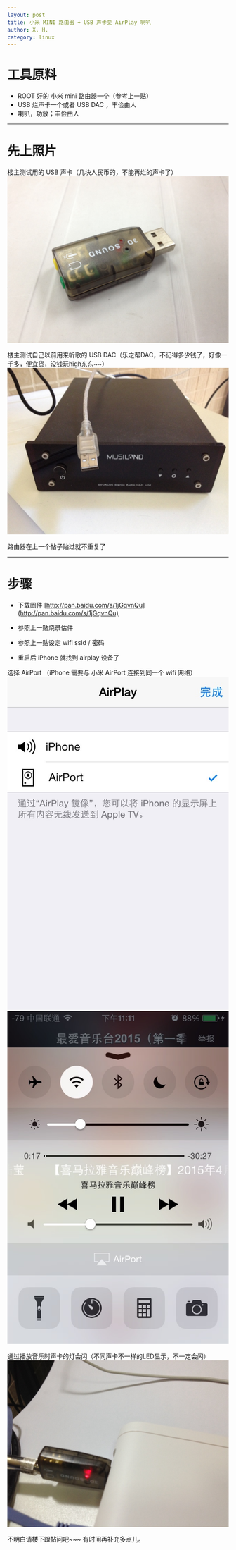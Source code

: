 ```yaml
---
layout: post
title: 小米 MINI 路由器 + USB 声卡变 AirPlay 喇叭
author: X. H.
category: linux
---
```


# 工具原料

* ROOT 好的 小米 mini 路由器一个（参考上一贴）
* USB 烂声卡一个或者 USB DAC ，丰俭由人
* 喇叭，功放；丰俭由人

---

# 先上照片

楼主测试用的 USB 声卡（几块人民币的，不能再烂的声卡了）
![](/images/extra/wifi-speaker-01.jpg)

楼主测试自己以前用来听歌的 USB DAC（乐之帮DAC，不记得多少钱了，好像一千多，便宜货，没钱玩high东东~~）
![](/images/extra/wifi-speaker-02.jpg)

路由器在上一个帖子贴过就不重复了


---

# 步骤

* 下载固件
[http://pan.baidu.com/s/1jGqvnQu](http://pan.baidu.com/s/1jGqvnQu)

* 参照上一贴烧录估件

* 参照上一贴设定 wifi ssid / 密码

* 重启后 iPhone 就找到 airplay 设备了

选择 AirPort （iPhone 需要与 小米 AirPort 连接到同一个 wifi 网络）
![](/images/extra/wifi-speaker-03.jpg)
![](/images/extra/wifi-speaker-04.jpg)

通过播放音乐时声卡的灯会闪（不同声卡不一样的LED显示，不一定会闪）
![](/images/extra/wifi-speaker-05.jpg)


不明白请楼下跟帖问吧~~~ 有时间再补充多点儿。

